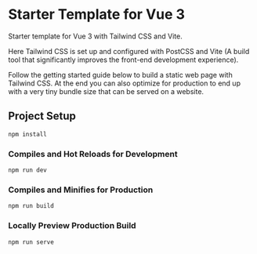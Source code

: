 # Starter Template for Vue 3

Starter template for Vue 3 with Tailwind CSS and Vite.

Here Tailwind CSS is set up and configured with PostCSS and Vite (A build tool that significantly improves the front-end development experience).

Follow the getting started guide below to build a static web page with Tailwind CSS. At the end you can also optimize for production to end up with a very tiny bundle size that can be served on a website.

## Project Setup

```
npm install
```

### Compiles and Hot Reloads for Development

```
npm run dev
```

### Compiles and Minifies for Production

```
npm run build
```

### Locally Preview Production Build

```
npm run serve
```
